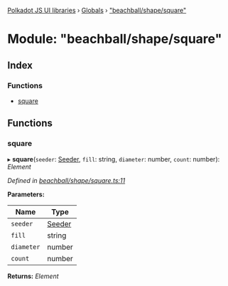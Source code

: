 [Polkadot JS UI libraries](../README.md) › [Globals](../globals.md) › ["beachball/shape/square"](_beachball_shape_square_.md)

# Module: "beachball/shape/square"

## Index

### Functions

* [square](_beachball_shape_square_.md#square)

## Functions

###  square

▸ **square**(`seeder`: [Seeder](_beachball_types_.md#seeder), `fill`: string, `diameter`: number, `count`: number): *Element*

*Defined in [beachball/shape/square.ts:11](https://github.com/polkadot-js/ui/blob/e14228471/packages/ui-shared/src/icons/beachball/shape/square.ts#L11)*

**Parameters:**

Name | Type |
------ | ------ |
`seeder` | [Seeder](_beachball_types_.md#seeder) |
`fill` | string |
`diameter` | number |
`count` | number |

**Returns:** *Element*
